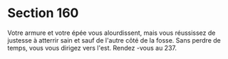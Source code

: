 # Section 160

Votre armure et votre épée vous alourdissent, mais vous réussissez de justesse à atterrir
sain et sauf de l'autre côté de la fosse. Sans perdre de temps, vous vous dirigez vers l'est.
Rendez -vous au 237.